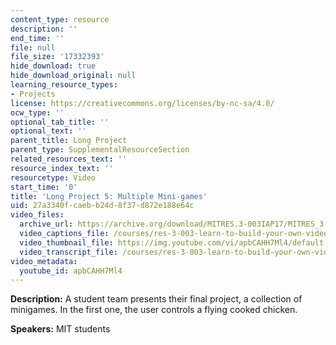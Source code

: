 ```yaml
---
content_type: resource
description: ''
end_time: ''
file: null
file_size: '17332393'
hide_download: true
hide_download_original: null
learning_resource_types:
- Projects
license: https://creativecommons.org/licenses/by-nc-sa/4.0/
ocw_type: ''
optional_tab_title: ''
optional_text: ''
parent_title: Long Project
parent_type: SupplementalResourceSection
related_resources_text: ''
resource_index_text: ''
resourcetype: Video
start_time: '0'
title: 'Long Project 5: Multiple Mini-games'
uid: 27a3340f-caeb-b24d-8f37-d872e188e64c
video_files:
  archive_url: https://archive.org/download/MITRES.3-003IAP17/MITRES_3-003IAP17_Long_Project_05_300k.mp4
  video_captions_file: /courses/res-3-003-learn-to-build-your-own-videogame-with-the-unity-game-engine-and-microsoft-kinect-january-iap-2017/8b9dddc6c8705d36a263e4fea9852ed6_apbCAHH7Ml4.vtt
  video_thumbnail_file: https://img.youtube.com/vi/apbCAHH7Ml4/default.jpg
  video_transcript_file: /courses/res-3-003-learn-to-build-your-own-videogame-with-the-unity-game-engine-and-microsoft-kinect-january-iap-2017/12e8d4fe49deb16a7cf507043dbfbc90_apbCAHH7Ml4.pdf
video_metadata:
  youtube_id: apbCAHH7Ml4
---
```


**Description:** A student team presents their final project, a collection of minigames. In the first one, the user controls a flying cooked chicken.

**Speakers:** MIT students

